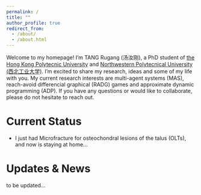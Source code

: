 ```yaml
---
permalink: /
title: ""
author_profile: true
redirect_from: 
  - /about/
  - /about.html
---
```


Welcome to my homepage! I’m TANG Rugang (汤汝刚), a PhD student of [the Hong Kong Polytecnic University](https://www.polyu.edu.hk/about-polyu/) and [Northwestern Polytecnical University (西北工业大学)](https://www.nwpu.edu.cn/). I’m excited to share my research, ideas and some of my life with you. My current research interests are multi-agent systems (MAS), reach-avoid differencial graphical (RADG) games and approximate dynamic programming (ADP). If you have any questions or would like to collaborate, please do not hesitate to reach out.

# Current Status
* I just had Microfracture for osteochondral lesions of the talus (OLTs), and now is staying at home...

# Updates & News
to be updated...

